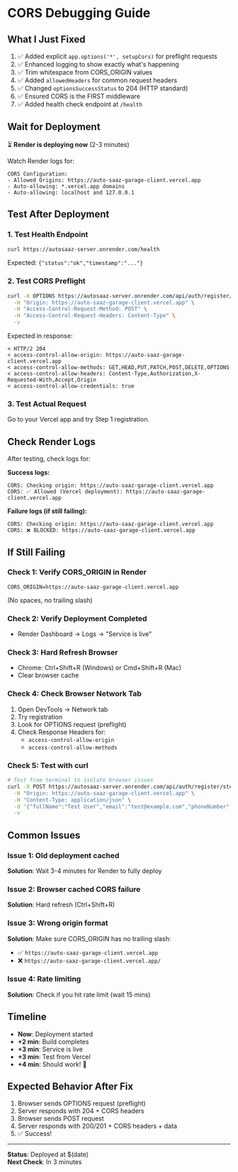 # CORS Debugging Guide

## What I Just Fixed

1. ✅ Added explicit `app.options('*', setupCors)` for preflight requests
2. ✅ Enhanced logging to show exactly what's happening
3. ✅ Trim whitespace from CORS_ORIGIN values
4. ✅ Added `allowedHeaders` for common request headers
5. ✅ Changed `optionsSuccessStatus` to 204 (HTTP standard)
6. ✅ Ensured CORS is the FIRST middleware
7. ✅ Added health check endpoint at `/health`

## Wait for Deployment

⏳ **Render is deploying now** (2-3 minutes)

Watch Render logs for:
```
CORS Configuration:
- Allowed Origins: https://auto-saaz-garage-client.vercel.app
- Auto-allowing: *.vercel.app domains
- Auto-allowing: localhost and 127.0.0.1
```

## Test After Deployment

### 1. Test Health Endpoint
```bash
curl https://autosaaz-server.onrender.com/health
```

Expected: `{"status":"ok","timestamp":"..."}`

### 2. Test CORS Preflight
```bash
curl -X OPTIONS https://autosaaz-server.onrender.com/api/auth/register/step1 \
  -H "Origin: https://auto-saaz-garage-client.vercel.app" \
  -H "Access-Control-Request-Method: POST" \
  -H "Access-Control-Request-Headers: Content-Type" \
  -v
```

Expected in response:
```
< HTTP/2 204
< access-control-allow-origin: https://auto-saaz-garage-client.vercel.app
< access-control-allow-methods: GET,HEAD,PUT,PATCH,POST,DELETE,OPTIONS
< access-control-allow-headers: Content-Type,Authorization,X-Requested-With,Accept,Origin
< access-control-allow-credentials: true
```

### 3. Test Actual Request
Go to your Vercel app and try Step 1 registration.

## Check Render Logs

After testing, check logs for:

**Success logs:**
```
CORS: Checking origin: https://auto-saaz-garage-client.vercel.app
CORS: ✅ Allowed (Vercel deployment): https://auto-saaz-garage-client.vercel.app
```

**Failure logs (if still failing):**
```
CORS: Checking origin: https://auto-saaz-garage-client.vercel.app
CORS: ❌ BLOCKED: https://auto-saaz-garage-client.vercel.app
```

## If Still Failing

### Check 1: Verify CORS_ORIGIN in Render
```
CORS_ORIGIN=https://auto-saaz-garage-client.vercel.app
```
(No spaces, no trailing slash)

### Check 2: Verify Deployment Completed
- Render Dashboard → Logs → "Service is live"

### Check 3: Hard Refresh Browser
- Chrome: Ctrl+Shift+R (Windows) or Cmd+Shift+R (Mac)
- Clear browser cache

### Check 4: Check Browser Network Tab
1. Open DevTools → Network tab
2. Try registration
3. Look for OPTIONS request (preflight)
4. Check Response Headers for:
   - `access-control-allow-origin`
   - `access-control-allow-methods`

### Check 5: Test with curl
```bash
# Test from terminal to isolate browser issues
curl -X POST https://autosaaz-server.onrender.com/api/auth/register/step1 \
  -H "Origin: https://auto-saaz-garage-client.vercel.app" \
  -H "Content-Type: application/json" \
  -d '{"fullName":"Test User","email":"test@example.com","phoneNumber":"+971501234567"}' \
  -v
```

## Common Issues

### Issue 1: Old deployment cached
**Solution**: Wait 3-4 minutes for Render to fully deploy

### Issue 2: Browser cached CORS failure
**Solution**: Hard refresh (Ctrl+Shift+R)

### Issue 3: Wrong origin format
**Solution**: Make sure CORS_ORIGIN has no trailing slash:
- ✅ `https://auto-saaz-garage-client.vercel.app`
- ❌ `https://auto-saaz-garage-client.vercel.app/`

### Issue 4: Rate limiting
**Solution**: Check if you hit rate limit (wait 15 mins)

## Timeline

- **Now**: Deployment started
- **+2 min**: Build completes
- **+3 min**: Service is live
- **+3 min**: Test from Vercel
- **+4 min**: Should work! 🎉

## Expected Behavior After Fix

1. Browser sends OPTIONS request (preflight)
2. Server responds with 204 + CORS headers
3. Browser sends POST request
4. Server responds with 200/201 + CORS headers + data
5. ✅ Success!

---

**Status**: Deployed at $(date)  
**Next Check**: In 3 minutes
